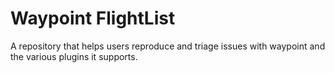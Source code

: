 # Waypoint FlightList

A repository that helps users reproduce and triage issues with waypoint and the
various plugins it supports.
